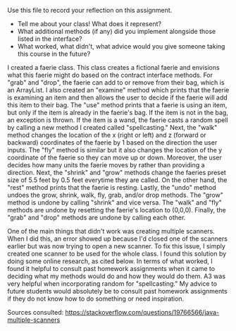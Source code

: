 Use this file to record your reflection on this assignment.

- Tell me about your class! What does it represent?
- What additional methods (if any) did you implement alongside those listed in the interface?
- What worked, what didn't, what advice would you give someone taking this course in the future?

I created a faerie class. This class creates a fictional faerie and envisions what this faerie might do based on the contract interface methods.  For "grab" and "drop", the faerie can add to or remove from their bag, which is an ArrayList. I also created an "examine" method which prints that the faerie is examining an item and then allows the user to decide if the faerie will add this item to their bag. The "use" method prints that a faerie is using an item, but only if the item is already in the faerie's bag. If the item is not in the bag, an exception is thrown. If the item is a wand, the faerie casts a random spell by calling a new method I created called "spellcasting." Next, the "walk" method changes the location of the x (right or left) and z (forward or backward) coordinates of the faerie by 1 based on the direction the user inputs. The "fly" method is similar but it also changes the location of the y coordinate of the faerie so they can move up or down. Moreover, the user decides how many units the faerie moves by rather than providing a direction. Next, the "shrink" and "grow" methods change the faeries preset size of 5.5 feet by 0.5 feet everytime they are called. On the other hand, the "rest" method prints that the faerie is resting. Lastly, the "undo" method undoes the grow, shrink, walk, fly, grab, and/or drop methods. The "grow" method is undone by calling "shrink" and vice versa. The "walk" and "fly" methods are undone by resetting the faerie's location to (0,0,0). Finally, the "grab" and "drop" methods are undone by calling each other.

One of the main things that didn't work was creating multiple scanners. When I did this, an error showed up because I'd closed one of the scanners earlier but was now trying to open a new scanner. To fix this issue, I simply created one scanner to be used for the whole class. I found this solution by doing some online research, as cited below. In terms of what worked, I found it helpful to consult past homework assignments when it came to deciding what my methods would do and how they would do them. A3 was very helpful when incorporating random for "spellcasting." My advice to future students would absolutely be to consult past homework assignments if they do not know how to do something or need inspiration.

Sources consulted:
https://stackoverflow.com/questions/19766566/java-multiple-scanners
